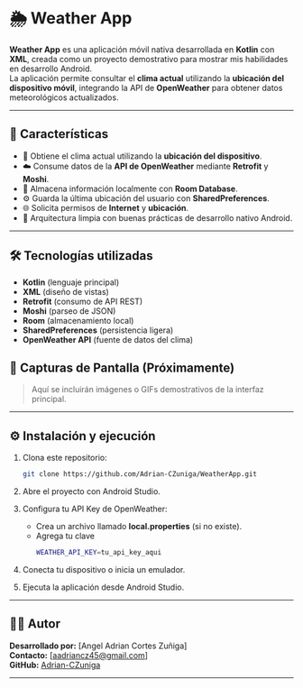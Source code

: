 # 🌦️ Weather App

**Weather App** es una aplicación móvil nativa desarrollada en **Kotlin** con **XML**, creada como un proyecto demostrativo para mostrar mis habilidades en desarrollo Android.  
La aplicación permite consultar el **clima actual** utilizando la **ubicación del dispositivo móvil**, integrando la API de **OpenWeather** para obtener datos meteorológicos actualizados.

---

## 🧩 Características

- 📍 Obtiene el clima actual utilizando la **ubicación del dispositivo**.
- ☁️ Consume datos de la **API de OpenWeather** mediante **Retrofit** y **Moshi**.
- 💾 Almacena información localmente con **Room Database**.
- ⚙️ Guarda la última ubicación del usuario con **SharedPreferences**.
- 🌐 Solicita permisos de **Internet** y **ubicación**.
- 🧱 Arquitectura limpia con buenas prácticas de desarrollo nativo Android.

---

## 🛠️ Tecnologías utilizadas

- **Kotlin** (lenguaje principal)
- **XML** (diseño de vistas)
- **Retrofit** (consumo de API REST)
- **Moshi** (parseo de JSON)
- **Room** (almacenamiento local)
- **SharedPreferences** (persistencia ligera)
- **OpenWeather API** (fuente de datos del clima)



## 📸 Capturas de Pantalla (Próximamente)

> Aquí se incluirán imágenes o GIFs demostrativos de la interfaz principal.

---

## ⚙️ Instalación y ejecución

1. Clona este repositorio:
   ```bash
   git clone https://github.com/Adrian-CZuniga/WeatherApp.git
2. Abre el proyecto con Android Studio.

3. Configura tu API Key de OpenWeather:
   * Crea un archivo llamado **local.properties** (si no existe).
   * Agrega tu clave
      ```bash
      WEATHER_API_KEY=tu_api_key_aqui
4. Conecta tu dispositivo o inicia un emulador.
5. Ejecuta la aplicación desde Android Studio.

---

## 👨‍💻 Autor

**Desarrollado por:** [Angel Adrian Cortes Zuñiga]  
**Contacto:** [aadriancz45@gmail.com]  
**GitHub:** [Adrian-CZuniga](https://github.com/Adrian-CZuniga)

---
